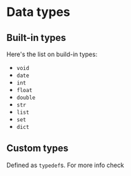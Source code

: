 # Data types

## Built-in types

Here's the list on build-in types:

* `void`
* `date`
* `int`
* `float`
* `double`
* `str`
* `list`
* `set`
* `dict`

## Custom types

Defined as `typedef`s. For more info check [](./service#defining-domain-objects)
